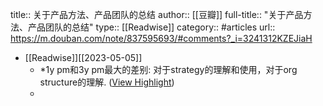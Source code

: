title:: 关于产品方法、产品团队的总结
author:: [[豆瓣]]
full-title:: "关于产品方法、产品团队的总结"
type:: [[Readwise]]
category:: #articles
url:: https://m.douban.com/note/837595693/#comments?_i=3241312KZEJiaH

- [[Readwise]][[2023-05-05]]
	- *1y pm和3y pm最大的差别: 对于strategy的理解和使用，对于org structure的理解. ([View Highlight](https://read.readwise.io/read/01gzmv3k4pznf4jm59bzqg3xvq))
	-